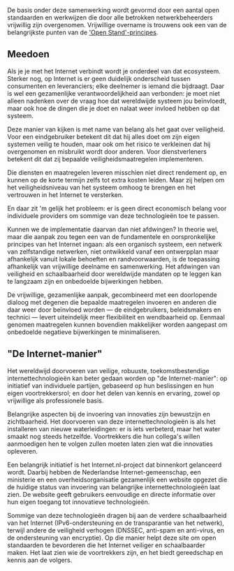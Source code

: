 De basis onder deze samenwerking wordt gevormd door een aantal open
standaarden en werkwijzen die door alle betrokken netwerkbeheerders vrijwillig
zijn overgenomen. Vrijwillige overname is trouwens ook een van de
belangrijkste punten van de
[&#39;Open Stand&#39;-principes](https://open-stand.org/infographic-the-5-core-principles-of-openstand/).

## Meedoen

Als je je met het Internet verbindt wordt je onderdeel van dat ecosysteem.
Sterker nog, op Internet is er geen duidelijk onderscheid tussen consumenten
en leveranciers; elke deelnemer is iemand die bijdraagt. Daar is wel een
gezamenlijke verantwoordelijkheid aan verbonden: je moet niet alleen nadenken
over de vraag hoe dat wereldwijde systeem jou beïnvloedt, maar ook hoe de
dingen die je doet en nalaat weer invloed hebben op dat systeem.

Deze manier van kijken is met name van belang als het gaat over veiligheid.
Voor een eindgebruiker betekent dit dat hij alles doet om zijn eigen systemen
veilig te houden, maar ook om het risico te verkleinen dat hij overgenomen en
misbruikt wordt door anderen. Voor dienstverleners betekent dit dat zij
bepaalde veiligheidsmaatregelen implementeren.

Die diensten en maatregelen leveren misschien niet direct rendement op, en
kunnen op de korte termijn zelfs tot extra kosten leiden. Maar zij helpen om
het veiligheidsniveau van het systeem omhoog te brengen en het vertrouwen in
het Internet te versterken.

En daar zit &#39;m gelijk het probleem: er is geen direct economisch belang
voor individuele providers om sommige van deze technologieën toe te passen.

Kunnen we de implementatie daarvan dan niet afdwingen? In theorie wel, maar
die aanpak zou tegen een van de fundamentele en oorspronkelijke principes van
het Internet ingaan: als een organisch systeem, een netwerk van zelfstandige
netwerken, niet ontwikkeld vanaf een ontwerpplan maar afhankelijk vanuit
lokale behoeften en randvoorwaarden, is de toepassing afhankelijk van
vrijwillige deelname en samenwerking. Het afdwingen van veiligheid en
schaalbaarheid door wereldwijde mandaten op te leggen kan te langzaam zijn en
onbedoelde bijwerkingen hebben.

De vrijwillige, gezamenlijke aanpak, gecombineerd met een doorlopende dialoog
met degenen die bepaalde maatregelen invoeren en anderen die daar weer door
beïnvloed worden &mdash; de eindgebruikers, beleidsmakers en technici &mdash;
levert uiteindelijk meer flexibiliteit en wendbaarheid op. Eenmaal genomen
maatregelen kunnen bovendien makkelijker worden aangepast om onbedoelde
negatieve bijwerkingen te minimaliseren.

## &quot;De Internet-manier&quot;

Het wereldwijd doorvoeren van veilige, robuuste, toekomstbestendige
internettechnologieën kan beter gedaan worden op &quot;de
Internet-manier&quot;: op initiatief van individuele partijen, gebaseerd op
hun beslissingen en hun eigen voortrekkersrol; en door het delen van kennis en
ervaring, zowel op vrijwillige als professionele basis.

Belangrijke aspecten bij de invoering van innovaties zijn bewustzijn en
zichtbaarheid. Het doorvoeren van deze internettechnologieën is als het
installeren van nieuwe waterleidingen: er is iets verbeterd, maar het water
smaakt nog steeds hetzelfde. Voortrekkers die hun collega&#39;s willen
aanmoedigen hen te volgen zullen moeten laten zien wat die innovaties
opleveren.

Een belangrijk initiatief is het Internet.nl-project dat binnenkort gelanceerd
wordt. Daarbij hebben de Nederlandse Internet-gemeenschap, een ministerie en
een overheidsorganisatie gezamenlijk een website opgezet die de huidige status
van invoering van belangrijke internettechnologieën laat zien. De website
geeft gebruikers eenvoudige en directe informatie over hun eigen toegang tot
innovatieve technologieën.

Sommige van deze technologieën dragen bij aan de verdere schaalbaarheid van
het Internet (IPv6-ondersteuning en de transparantie van het netwerk), terwijl
andere de veiligheid verhogen (DNSSEC, anti-spam en anti-virus, en de
ondersteuning van encryptie). Op die manier helpt deze site om open
standaarden te bevorderen die het Internet veiliger en schaalbaarder maken.
Het laat zien wie de voortrekkers zijn, en het biedt gereedschap en kennis aan
de volgers.
